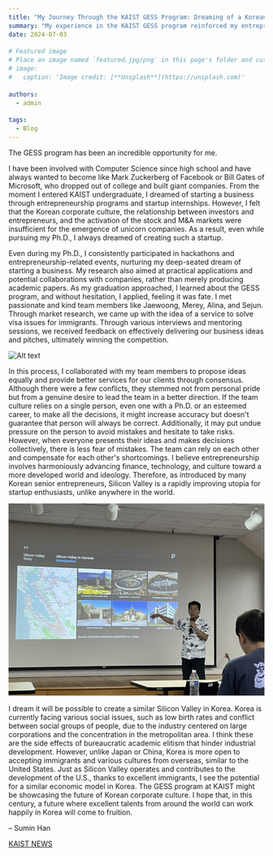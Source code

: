 ```yaml
---
title: "My Journey Through the KAIST GESS Program: Dreaming of a Korean Silicon Valley"
summary: "My experience in the KAIST GESS program reinforced my entrepreneurial vision of creating a Silicon Valley-like ecosystem in Korea, driven by collaboration, diversity, and innovation."
date: 2024-07-03

# Featured image
# Place an image named `featured.jpg/png` in this page's folder and customize its options here.
# image:
#   caption: 'Image credit: [**Unsplash**](https://unsplash.com)'

authors:
  - admin

tags:
  - Blog
---
```




The GESS program has been an incredible opportunity for me.

I have been involved with Computer Science since high school and have always wanted to become like Mark Zuckerberg of Facebook or Bill Gates of Microsoft, who dropped out of college and built giant companies. From the moment I entered KAIST undergraduate, I dreamed of starting a business through entrepreneurship programs and startup internships. However, I felt that the Korean corporate culture, the relationship between investors and entrepreneurs, and the activation of the stock and M&A markets were insufficient for the emergence of unicorn companies. As a result, even while pursuing my Ph.D., I always dreamed of creating such a startup.

Even during my Ph.D., I consistently participated in hackathons and entrepreneurship-related events, nurturing my deep-seated dream of starting a business. My research also aimed at practical applications and potential collaborations with companies, rather than merely producing academic papers. As my graduation approached, I learned about the GESS program, and without hesitation, I applied, feeling it was fate. I met passionate and kind team members like Jaewoong, Merey, Alina, and Sejun. Through market research, we came up with the idea of a service to solve visa issues for immigrants. Through various interviews and mentoring sessions, we received feedback on effectively delivering our business ideas and pitches, ultimately winning the competition.

![Alt text](IMG_5079.JPEG)

In this process, I collaborated with my team members to propose ideas equally and provide better services for our clients through consensus. Although there were a few conflicts, they stemmed not from personal pride but from a genuine desire to lead the team in a better direction. If the team culture relies on a single person, even one with a Ph.D. or an esteemed career, to make all the decisions, it might increase accuracy but doesn't guarantee that person will always be correct. Additionally, it may put undue pressure on the person to avoid mistakes and hesitate to take risks. However, when everyone presents their ideas and makes decisions collectively, there is less fear of mistakes. The team can rely on each other and compensate for each other's shortcomings. I believe entrepreneurship involves harmoniously advancing finance, technology, and culture toward a more developed world and ideology. Therefore, as introduced by many Korean senior entrepreneurs, Silicon Valley is a rapidly improving utopia for startup enthusiasts, unlike anywhere in the world.

![Alt text](IMG_5144.JPEG)

I dream it will be possible to create a similar Silicon Valley in Korea. Korea is currently facing various social issues, such as low birth rates and conflict between social groups of people, due to the industry centered on large corporations and the concentration in the metropolitan area. I think these are the side effects of bureaucratic academic elitism that hinder industrial development. However, unlike Japan or China, Korea is more open to accepting immigrants and various cultures from overseas, similar to the United States. Just as Silicon Valley operates and contributes to the development of the U.S., thanks to excellent immigrants, I see the potential for a similar economic model in Korea. The GESS program at KAIST might be showcasing the future of Korean corporate culture. I hope that, in this century, a future where excellent talents from around the world can work happily in Korea will come to fruition.  

– Sumin Han


[KAIST NEWS](https://news.kaist.ac.kr/newsen/html/news/?mode=V&mng_no=37970)

